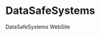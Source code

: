 # DataSafeSystems
DataSafeSystems WebSite

<!--Theme:  https://startbootstrap.com/theme/business-casual-->

